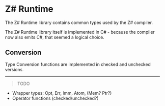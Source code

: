 ﻿# Z# Runtime

The Z# Runtime library contains common types used by the Z# compiler.

The Z# Runtime library itself is implemented in C# - 
because the compiler now also emits C#, that seemed a logical choice.

## Conversion

Type Conversion functions are implemented in checked and unchecked versions.

---

> TODO

- Wrapper types: Opt<T>, Err<T>, Imm<T>, Atom<T>, (Mem<T>? Ptr<T>?)
- Operator functions (checked/unchecked?)
